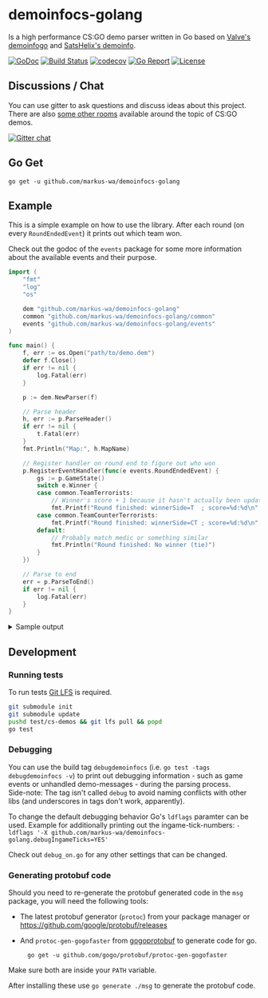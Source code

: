 # demoinfocs-golang

Is a high performance CS:GO demo parser written in Go based on [Valve's demoinfogo](https://github.com/ValveSoftware/csgo-demoinfo) and [SatsHelix's demoinfo](https://github.com/StatsHelix/demoinfo).

[![GoDoc](https://godoc.org/github.com/markus-wa/demoinfocs-golang?status.svg)](https://godoc.org/github.com/markus-wa/demoinfocs-golang)
[![Build Status](https://travis-ci.org/markus-wa/demoinfocs-golang.svg?branch=master)](https://travis-ci.org/markus-wa/demoinfocs-golang)
[![codecov](https://codecov.io/gh/markus-wa/demoinfocs-golang/branch/master/graph/badge.svg)](https://codecov.io/gh/markus-wa/demoinfocs-golang)
[![Go Report](https://goreportcard.com/badge/github.com/markus-wa/demoinfocs-golang)](https://goreportcard.com/report/github.com/markus-wa/demoinfocs-golang)
[![License](https://img.shields.io/badge/license-MIT-blue.svg?style=flat)](LICENSE.md)

## Discussions / Chat

You can use gitter to ask questions and discuss ideas about this project.<br>
There are also [some other rooms](https://gitter.im/csgodemos) available around the topic of CS:GO demos.

[![Gitter chat](https://badges.gitter.im/csgodemos/demoinfo-lib.png)](https://gitter.im/csgodemos/demoinfo-lib)

## Go Get

	go get -u github.com/markus-wa/demoinfocs-golang

## Example

This is a simple example on how to use the library. After each round (on every `RoundEndedEvent`) it prints out which team won.

Check out the godoc of the `events` package for some more information about the available events and their purpose.

```go
import (
	"fmt"
	"log"
	"os"

	dem "github.com/markus-wa/demoinfocs-golang"
	common "github.com/markus-wa/demoinfocs-golang/common"
	events "github.com/markus-wa/demoinfocs-golang/events"
)

func main() {
	f, err := os.Open("path/to/demo.dem")
	defer f.Close()
	if err != nil {
		log.Fatal(err)
	}

	p := dem.NewParser(f)

	// Parse header
	h, err := p.ParseHeader()
	if err != nil {
		t.Fatal(err)
	}
	fmt.Println("Map:", h.MapName)

	// Register handler on round end to figure out who won
	p.RegisterEventHandler(func(e events.RoundEndedEvent) {
		gs := p.GameState()
		switch e.Winner {
		case common.TeamTerrorists:
			// Winner's score + 1 because it hasn't actually been updated yet
			fmt.Printf("Round finished: winnerSide=T  ; score=%d:%d\n", gs.TState().Score()+1, gs.CTState().Score())
		case common.TeamCounterTerrorists:
			fmt.Printf("Round finished: winnerSide=CT ; score=%d:%d\n", gs.CTState().Score()+1, gs.TState().Score())
		default:
			// Probably match medic or something similar
			fmt.Println("Round finished: No winner (tie)")
		}
	})

	// Parse to end
	err = p.ParseToEnd()
	if err != nil {
		log.Fatal(err)
	}
}
```

<details>
<summary>Sample output</summary>

```
Map: de_cache
Round finished: winnerSide=CT ; score=1:0
Round finished: winnerSide=CT ; score=2:0
Round finished: winnerSide=CT ; score=3:0
Round finished: winnerSide=CT ; score=4:0
Round finished: winnerSide=CT ; score=5:0
Round finished: winnerSide=T  ; score=1:5
Round finished: winnerSide=CT ; score=6:1
Round finished: winnerSide=T  ; score=2:6
Round finished: winnerSide=CT ; score=7:2
Round finished: winnerSide=T  ; score=3:7
Round finished: winnerSide=CT ; score=8:3
Round finished: winnerSide=CT ; score=9:3
Round finished: winnerSide=CT ; score=10:3
Round finished: winnerSide=CT ; score=11:3
Round finished: winnerSide=T  ; score=4:11
Round finished: winnerSide=CT ; score=5:11
Round finished: winnerSide=T  ; score=12:5
Round finished: winnerSide=CT ; score=6:12
Round finished: winnerSide=CT ; score=7:12
Round finished: winnerSide=CT ; score=8:12
Round finished: winnerSide=CT ; score=9:12
Round finished: winnerSide=T  ; score=13:9
Round finished: winnerSide=CT ; score=10:13
Round finished: No winner (tie)
Round finished: No winner (tie)
Round finished: No winner (tie)
Round finished: winnerSide=T  ; score=14:10
Round finished: winnerSide=CT ; score=11:14
Round finished: winnerSide=T  ; score=15:11
Round finished: winnerSide=CT ; score=12:15
Round finished: winnerSide=CT ; score=13:15
Round finished: winnerSide=T  ; score=16:13
```
</details>

## Development

### Running tests

To run tests [Git LFS](https://git-lfs.github.com) is required.

```sh
git submodule init
git submodule update
pushd test/cs-demos && git lfs pull && popd
go test
```

### Debugging

You can use the build tag `debugdemoinfocs` (i.e. `go test -tags debugdemoinfocs -v`) to print out debugging information - such as game events or unhandled demo-messages - during the parsing process.<br>
Side-note: The tag isn't called `debug` to avoid naming conflicts with other libs (and underscores in tags don't work, apparently).

To change the default debugging behavior Go's `ldflags` paramter can be used. Example for additionally printing out the ingame-tick-numbers: `-ldflags '-X github.com/markus-wa/demoinfocs-golang.debugIngameTicks=YES'`

Check out `debug_on.go` for any other settings that can be changed.

### Generating protobuf code

Should you need to re-generate the protobuf generated code in the `msg` package, you will need the following tools:

- The latest protobuf generator (`protoc`) from your package manager or https://github.com/google/protobuf/releases

- And `protoc-gen-gogofaster` from [gogoprotobuf](https://github.com/gogo/protobuf) to generate code for go.

		go get -u github.com/gogo/protobuf/protoc-gen-gogofaster

[//]: # "The go get above needs two tabs so it's displayed as a) as part of the last list entry and b) as a code-block"
[//]: # "Oh and don't try to move these comments above it either"

Make sure both are inside your `PATH` variable.

After installing these use `go generate ./msg` to generate the protobuf code.
